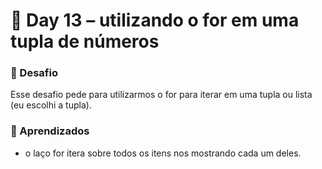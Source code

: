 # 📅 Day 13 – utilizando o for em uma tupla de números

### 🧩 Desafio
Esse desafio pede para utilizarmos o for para iterar em uma tupla ou lista (eu escolhi a tupla).

### 📌 Aprendizados
- o laço for itera sobre todos os itens 
nos mostrando cada um deles.
